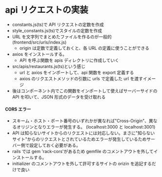 # api リクエストの実装

- constants.js(ts)で API リクエストの定数を作成
- style_constants.js(ts)でスタイルの定数を作成
- URL を文字列でまとめたファイルを作るのが一般的(frontend/src/urls/index.js)
  - origin は定数で定義しておくと、各 URL の定義に使うことができる
- axios をインストールする。
  - API を呼ぶ関数を apis ディレクトリに作成していく
- src/apis/restaurants.js(ts)という感じ
  - url と axios をインポートして、api 関数を export 定義する
  - axios のリクエストメソッドの引数に urls で定義した url を渡すイメージ
- 後はコンポーネント内でこの関数をインポートして使えばサーバーサイドの API を叩いて、JSON 形式のデータを受け取れる

#### CORS エラー

- スキーム・ホスト・ポート番号のいずれかが異なれば"Cross-Origin"、異なるオリジンとなりエラーが発生する。
  (localhost:3000 と localhost:3001)
- API は知らないサイトからのリクエストには対応しない。まさに"知らないサイト"からのリクエストとされているためエラーが発生しているためサーバー側で設定しておく必要がある。
- rails では gem 'rack-cors'があるため gemfile のコメントアウトを外してインストールする。
- initializer のコメントアウトを外して許可するサイトの orizin を追記するだけで良い
